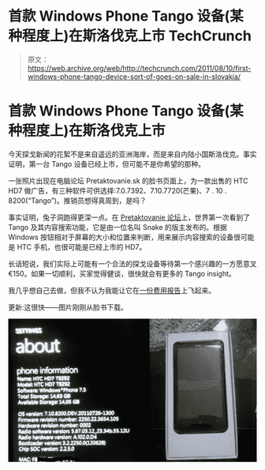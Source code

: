 # 首款 Windows Phone Tango 设备(某种程度上)在斯洛伐克上市 TechCrunch

> 原文：<https://web.archive.org/web/http://techcrunch.com/2011/08/10/first-windows-phone-tango-device-sort-of-goes-on-sale-in-slovakia/>

# 首款 Windows Phone Tango 设备(某种程度上)在斯洛伐克上市

今天探戈新闻的花絮不是来自遥远的亚洲海岸，而是来自内陆小国斯洛伐克。事实证明，第一台 Tango 设备已经上市，但可能不是你希望的那种。

一张照片出现在电脑论坛 Pretaktovanie.sk 的脸书页面上，为一款出售的 HTC HD7 做广告，有三种软件可供选择:7.0.7392、7.10.7720(芒果)、7 . 10 . 8200(“Tango”)。推销员想得真周到，是吗？

事实证明，兔子洞跑得更深一点。在 [Pretaktovanie 论坛](https://web.archive.org/web/20230203124835/http://pretaktovanie.zoznam.sk/viewtopic.php?f=36&t=76303&start=60)上，世界第一次看到了 Tango 及其内容搜索功能，它是由一位名叫 Snake 的版主发布的。根据 Windows 按钮相对于屏幕的大小和位置来判断，用来展示内容搜索的设备很可能是 HTC 手机，也很可能是已经上市的 HD7。

长话短说，我们实际上可能有一个合法的探戈设备等待第一个感兴趣的一方愿意叉€150。如果一切顺利，买家觉得健谈，很快就会有更多的 Tango insight。

我几乎想自己去做，但我不认为我能让它在[一份费用报告](https://web.archive.org/web/20230203124835/https://techcrunch.com/2011/08/05/life-at-aol-the-expenses-war/)上飞起来。

更新:这很快——图片刚刚从脸书下载。

[![](img/4b0c3d7129ed3bac1fca25523e5c8acf.png "185545_10150338562126675_217291501674_10047000_6050637_n")](https://web.archive.org/web/20230203124835/https://techcrunch.com/wp-content/uploads/2011/08/185545_10150338562126675_217291501674_10047000_6050637_n.jpg)